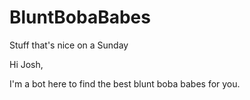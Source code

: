 # BluntBobaBabes
Stuff that's nice on a Sunday

Hi Josh,

I'm a bot here to find the best blunt boba babes for you.
